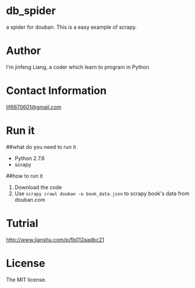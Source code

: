 # db_spider
a spider for douban. 
This is a easy example of scrapy.

# Author
I'm jinfeng Liang, a coder which learn to program in Python

# Contact Information
ljf6670601@gmail.com

# Run it
##what do you need to run it
* Python 2.7.6
* scrapy

##how to run it
1. Download the code
2. Use `scrapy crawl douban -o book_data.json` to scrapy book's data from douban.com

# Tutrial
http://www.jianshu.com/p/fb012aadbc21

# License
The MIT license.

